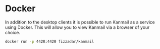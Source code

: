 # Docker

In addition to the desktop clients it is possible to run Kanmail as a service using Docker. This will allow you to view Kanmail via a browser of your choice.

```sh
docker run -p 4420:4420 fizzadar/kanmail
```
